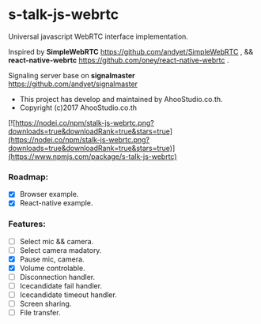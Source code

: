 # s-talk-js-webrtc

Universal javascript WebRTC interface implementation.

Inspired by **SimpleWebRTC** https://github.com/andyet/SimpleWebRTC ,
&& **react-native-webrtc** https://github.com/oney/react-native-webrtc .

Signaling server base on **signalmaster** https://github.com/andyet/signalmaster
* This project has develop and maintained by AhooStudio.co.th.
* Copyright (c)2017 AhooStudio.co.th

[![https://nodei.co/npm/stalk-js-webrtc.png?downloads=true&downloadRank=true&stars=true](https://nodei.co/npm/stalk-js-webrtc.png?downloads=true&downloadRank=true&stars=true)](https://www.npmjs.com/package/s-talk-js-webrtc)

### Roadmap: 
- [x] Browser example.
- [x] React-native example.

### Features:
- [ ] Select mic && camera.
- [ ] Select camera madatory.
- [x] Pause mic, camera.
- [x] Volume controlable.
- [ ] Disconnection handler.
- [ ] Icecandidate fail handler.
- [ ] Icecandidate timeout handler.
- [ ] Screen sharing.
- [ ] File transfer.
